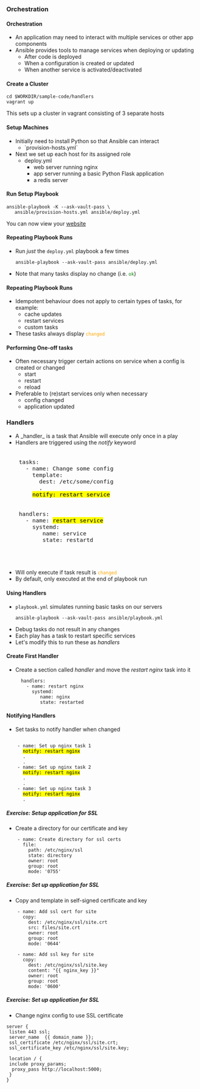 ### Orchestration



#### Orchestration
* An application may need to interact with multiple services or other app
  components <!-- .element: class="fragment" data-fragment-index="0" -->
* Ansible provides tools to manage services when deploying or updating <!-- .element: class="fragment" data-fragment-index="1" -->
   + After code is deployed <!-- .element: class="fragment" data-fragment-index="2" -->
   + When a configuration is created or updated <!-- .element: class="fragment" data-fragment-index="3" -->
   + When another service is activated/deactivated <!-- .element: class="fragment" data-fragment-index="4" -->



#### Create a Cluster

```
cd $WORKDIR/sample-code/handlers
vagrant up
```
This sets up a cluster in vagrant consisting of 3 separate hosts <!-- .element: class="fragment" data-fragment-index="0" -->


#### Setup Machines
* Initially need to install Python so that Ansible can interact <!-- .element: class="fragment" data-fragment-index="0" -->
   + <!-- .element: class="fragment" data-fragment-index="1" -->`provision-hosts.yml`
* Next we set up each host for its assigned role <!-- .element: class="fragment" data-fragment-index="2" -->
   + deploy.yml<!-- .element: class="fragment" data-fragment-index="3" -->
      + web server running nginx <!-- .element: class="fragment" data-fragment-index="4" -->
      + app server running a basic Python Flask application <!-- .element: class="fragment" data-fragment-index="5" -->
      + a redis server <!-- .element: class="fragment" data-fragment-index="6" -->



#### Run Setup Playbook
```
ansible-playbook -K --ask-vault-pass \
   ansible/provision-hosts.yml ansible/deploy.yml
```

You can now view your <!-- .element: class="fragment" data-fragment-index="0" -->[website](http://my-counter.testsite:8080) 



#### Repeating Playbook Runs

* Run _just_ the `deploy.yml` playbook a few times
   ```
   ansible-playbook --ask-vault-pass ansible/deploy.yml
   ```
   <!-- .element: style="font-size:13pt;"  -->
* Note that many tasks display no change <!-- .element: class="fragment" data-fragment-index="0" -->(i.e. <code style="color:green;">ok</code>)
<asciinema-player class="fragment" data-fragment-index="1"  autoplay="0"  loop="loop" font-size="medium" speed="1"
     theme="solarized-light" src="lib/idempotent-tasks.json" start-at="15" cols="100" rows="15"></asciinema-player>



#### Repeating Playbook Runs
* Idempotent behaviour does not apply to certain types of tasks, for example:
  + cache updates <!-- .element: class="fragment" data-fragment-index="0" -->
  + restart services <!-- .element: class="fragment" data-fragment-index="1" -->
  + custom tasks <!-- .element: class="fragment" data-fragment-index="1" -->
* These tasks always display <!-- .element: class="fragment" data-fragment-index="2" --><code style="color:orange;">changed</code>



####  Performing One-off tasks
* Often necessary trigger certain actions on service when a config is created or changed
   + start
   + restart
   + reload
* Preferable to (re)start services only when necessary
   + config changed
   + application updated


### Handlers
* <!-- .element: class="fragment" data-fragment-index="0" -->A _handler_ is a task that Ansible will execute only once in a play 
* Handlers are triggered using the <!-- .element: class="fragment" data-fragment-index="1" -->_notify_ keyword
    <pre style="font-size:13pt;"><code data-trim data-noescape>
   tasks:
     - name: Change some config
       template:
         dest: /etc/some/config
         .
       <mark>notify: restart service</mark>
   <div class="fragment" data-fragment-index="2">
   handlers:
     - name: <mark>restart service</mark>
       systemd:
          name: service
          state: restartd
   </div>
   </code></pre>
* Will only execute if task result is <!-- .element: class="fragment" data-fragment-index="3" --><code style="color:orange;">changed</code>
* By default, only executed at the end of playbook run <!-- .element: class="fragment" data-fragment-index="4" -->



#### Using Handlers
* `playbook.yml` simulates running basic tasks on our servers
   ```
   ansible-playbook --ask-vault-pass ansible/playbook.yml
   ```
* Debug tasks do not result in any changes
* Each play has a task to restart specific services
* Let's modify this to run these as _handlers_



#### Create First Handler
* Create a section called _handler_ and move the _restart nginx_ task into it
   ```
     handlers:
       - name: restart nginx
         systemd:
            name: nginx
            state: restarted
   ```


#### Notifying Handlers

* Set tasks to notify handler when changed
<pre style="font-size=13pt;"><code data-trim data-noescape>
    - name: Set up nginx task 1
      <mark>notify: restart nginx</mark>
      .
      .
    - name: Set up nginx task 2
      <mark>notify: restart nginx</mark>
      .
      .
    - name: Set up nginx task 3
      <mark>notify: restart nginx</mark>
      .
</code></pre>



##### Exercise: Setup application for SSL
* Create a directory for our certificate and key

```
    - name: Create directory for ssl certs
      file:
        path: /etc/nginx/ssl
        state: directory
        owner: root
        group: root
        mode: '0755'
```



##### Exercise: Set up application for SSL
* Copy and template in self-signed certificate and key
```
    - name: Add ssl cert for site
      copy:
        dest: /etc/nginx/ssl/site.crt
        src: files/site.crt
        owner: root
        group: root
        mode: '0644'

    - name: Add ssl key for site
      copy:
        dest: /etc/nginx/ssl/site.key
        content: "{{ nginx_key }}"
        owner: root
        group: root
        mode: '0600'
```
<!-- .element: style="font-size:10pt;"  -->



##### Exercise: Set up application for SSL
* Change nginx config to use SSL certificate

```
server {
 listen 443 ssl;
 server_name  {{ domain_name }};
 ssl_certificate /etc/nginx/ssl/site.crt;
 ssl_certificate_key /etc/nginx/ssl/site.key;

 location / {
 include proxy_params;
  proxy_pass http://localhost:5000;
 }
}
```

